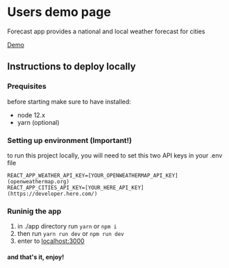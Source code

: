 # Users demo page
Forecast app provides a national and local weather forecast for cities

[Demo](https://mariann03-forecast-app.glitch.me/)

## Instructions to deploy locally

### Prequisites
before starting make sure to have installed:
- node 12.x
- yarn (optional)

### Setting up environment (Important!)
to run this project locally, you will need to set this two API keys in your .env file

```
REACT_APP_WEATHER_API_KEY=[YOUR_OPENWEATHERMAP_API_KEY](openweathermap.org)
REACT_APP_CITIES_API_KEY=[YOUR_HERE_API_KEY](https://developer.here.com/)
```

### Runinig the app
1. in ./app directory run ```yarn``` or ```npm i```
2. then run ```yarn run dev``` or ```npm run dev```
3. enter to [localhost:3000](http://localhost:3000)

#### and that's it, enjoy!


